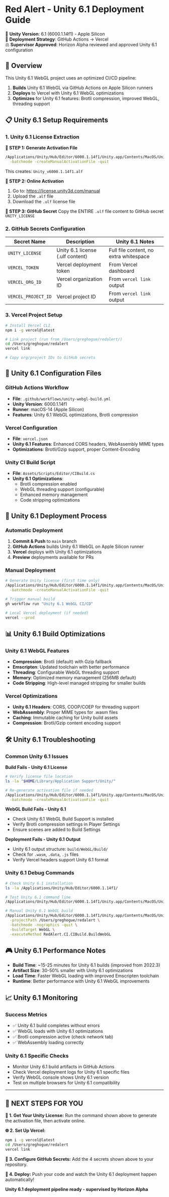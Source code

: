 # Red Alert - Unity 6.1 Deployment Guide

🚀 **Unity Version**: 6.1 (6000.1.14f1) - Apple Silicon  
🎯 **Deployment Strategy**: GitHub Actions → Vercel  
⚖️ **Supervisor Approved**: Horizon Alpha reviewed and approved Unity 6.1 configuration

## 🎯 Overview

This Unity 6.1 WebGL project uses an optimized CI/CD pipeline:
1. **Builds** Unity 6.1 WebGL via GitHub Actions on Apple Silicon runners
2. **Deploys** to Vercel with Unity 6.1 WebGL optimizations
3. **Optimizes** for Unity 6.1 features: Brotli compression, improved WebGL, threading support

## 📋 Unity 6.1 Setup Requirements

### 1. Unity 6.1 License Extraction

**🎯 STEP 1: Generate Activation File**
```bash
/Applications/Unity/Hub/Editor/6000.1.14f1/Unity.app/Contents/MacOS/Unity \
  -batchmode -createManualActivationFile -quit
```
This creates: `Unity_v6000.1.14f1.alf`

**🎯 STEP 2: Online Activation**
1. Go to: https://license.unity3d.com/manual
2. Upload the `.alf` file
3. Download the `.ulf` license file

**🎯 STEP 3: GitHub Secret**
Copy the ENTIRE `.ulf` file content to GitHub secret `UNITY_LICENSE`

### 2. GitHub Secrets Configuration

| Secret Name | Description | Unity 6.1 Notes |
|-------------|-------------|------------------|
| `UNITY_LICENSE` | Unity 6.1 license (.ulf content) | Full file content, no extra whitespace |
| `VERCEL_TOKEN` | Vercel deployment token | From Vercel dashboard |
| `VERCEL_ORG_ID` | Vercel organization ID | From `vercel link` output |
| `VERCEL_PROJECT_ID` | Vercel project ID | From `vercel link` output |

### 3. Vercel Project Setup

```bash
# Install Vercel CLI
npm i -g vercel@latest

# Link project (run from /Users/greghogue/redalert/)
cd /Users/greghogue/redalert
vercel link

# Copy org/project IDs to GitHub secrets
```

## 🔧 Unity 6.1 Configuration Files

### GitHub Actions Workflow
- **File**: `.github/workflows/unity-webgl-build.yml`
- **Unity Version**: 6000.1.14f1
- **Runner**: macOS-14 (Apple Silicon)
- **Features**: Unity 6.1 WebGL optimizations, Brotli compression

### Vercel Configuration  
- **File**: `vercel.json`
- **Unity 6.1 Features**: Enhanced CORS headers, WebAssembly MIME types
- **Optimizations**: Brotli/Gzip support, proper Content-Encoding

### Unity CI Build Script
- **File**: `Assets/Scripts/Editor/CIBuild.cs`
- **Unity 6.1 Optimizations**: 
  - Brotli compression enabled
  - WebGL threading support (configurable)
  - Enhanced memory management
  - Code stripping optimizations

## 🚀 Unity 6.1 Deployment Process

### Automatic Deployment
1. **Commit & Push** to `main` branch
2. **GitHub Actions** builds Unity 6.1 WebGL on Apple Silicon runner
3. **Vercel** deploys with Unity 6.1 optimizations
4. **Preview** deployments available for PRs

### Manual Deployment
```bash
# Generate Unity license (first time only)
/Applications/Unity/Hub/Editor/6000.1.14f1/Unity.app/Contents/MacOS/Unity \
  -batchmode -createManualActivationFile -quit

# Trigger manual build
gh workflow run "Unity 6.1 WebGL CI/CD"

# Local Vercel deployment (if needed)
vercel --prod
```

## 📊 Unity 6.1 Build Optimizations

### Unity 6.1 WebGL Features
- **Compression**: Brotli (default) with Gzip fallback
- **Emscripten**: Updated toolchain with better performance
- **Threading**: Configurable WebGL threading support
- **Memory**: Optimized memory management (256MB default)
- **Code Stripping**: High-level managed stripping for smaller builds

### Vercel Optimizations  
- **Unity 6.1 Headers**: CORS, COOP/COEP for threading support
- **WebAssembly**: Proper MIME types for .wasm files
- **Caching**: Immutable caching for Unity build assets
- **Compression**: Brotli/Gzip content encoding support

## 🛠️ Unity 6.1 Troubleshooting

### Common Unity 6.1 Issues

**Build Fails - Unity 6.1 License**
```bash
# Verify license file location
ls -la "$HOME/Library/Application Support/Unity/"

# Re-generate activation file if needed
/Applications/Unity/Hub/Editor/6000.1.14f1/Unity.app/Contents/MacOS/Unity \
  -batchmode -createManualActivationFile -quit
```

**WebGL Build Fails - Unity 6.1**
- Check Unity 6.1 WebGL Build Support is installed
- Verify Brotli compression settings in Player Settings
- Ensure scenes are added to Build Settings

**Deployment Fails - Unity 6.1 Output**
- Unity 6.1 output structure: `build/WebGL/Build/`
- Check for `.wasm`, `.data`, `.js` files
- Verify Vercel headers support Unity 6.1 format

### Unity 6.1 Debug Commands

```bash
# Check Unity 6.1 installation
ls -la /Applications/Unity/Hub/Editor/6000.1.14f1/

# Test Unity 6.1 command line
/Applications/Unity/Hub/Editor/6000.1.14f1/Unity.app/Contents/MacOS/Unity -version

# Manual Unity 6.1 WebGL build
/Applications/Unity/Hub/Editor/6000.1.14f1/Unity.app/Contents/MacOS/Unity \
  -projectPath /Users/greghogue/redalert \
  -batchmode -nographics -quit \
  -buildTarget WebGL \
  -executeMethod RedAlert.CI.CIBuild.BuildWebGL
```

## 🎮 Unity 6.1 Performance Notes

- **Build Time**: ~15-25 minutes for Unity 6.1 builds (improved from 2022.3)
- **Artifact Size**: 30-50% smaller with Unity 6.1 optimizations
- **Load Time**: Faster WebGL loading with improved Emscripten toolchain
- **Runtime**: Better performance with Unity 6.1 WebGL improvements

## 📈 Unity 6.1 Monitoring

### Success Metrics
- ✅ Unity 6.1 build completes without errors
- ✅ WebGL loads with Unity 6.1 optimizations
- ✅ Brotli compression active (check network tab)
- ✅ WebAssembly loading correctly

### Unity 6.1 Specific Checks
- Monitor Unity 6.1 build artifacts in GitHub Actions
- Check Vercel deployment logs for Unity 6.1 specific files
- Verify WebGL console shows Unity 6.1 version
- Test on multiple browsers for Unity 6.1 compatibility

---

## 🎯 NEXT STEPS FOR YOU

**🔐 1. Get Your Unity License:**
Run the command shown above to generate the activation file, then activate online.

**🌐 2. Set Up Vercel:**
```bash
npm i -g vercel@latest
cd /Users/greghogue/redalert  
vercel link
```

**🔑 3. Configure GitHub Secrets:**
Add the 4 secrets shown above to your repository.

**🚀 4. Deploy:**
Push your code and watch the Unity 6.1 deployment happen automatically!

**Unity 6.1 deployment pipeline ready - supervised by Horizon Alpha**
